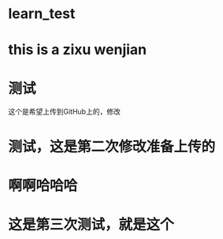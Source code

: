 # learn_test
# this is a zixu wenjian

# 测试
这个是希望上传到GitHub上的，修改

# 测试，这是第二次修改准备上传的
# 啊啊哈哈哈

# 这是第三次测试，就是这个